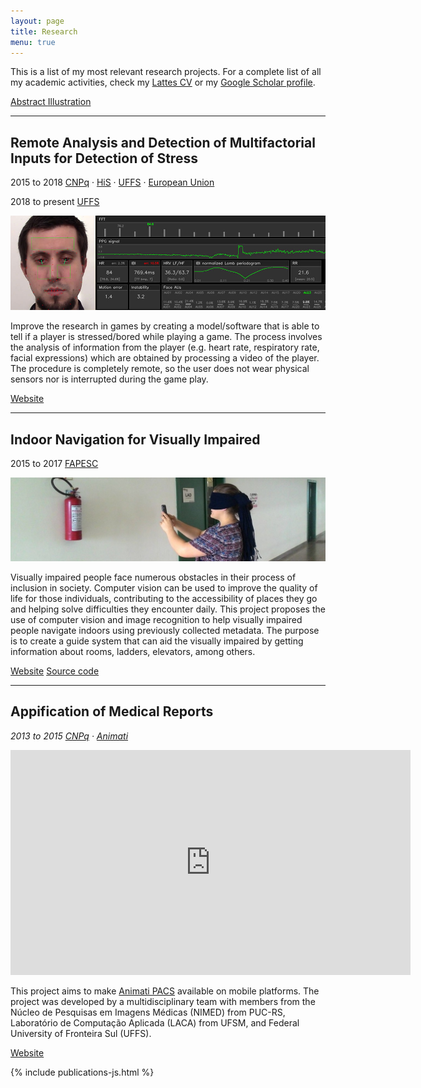 ```yaml
---
layout: page
title: Research
menu: true
---
```


This is a list of my most relevant research projects. For a complete list of all my academic activities, check my [Lattes CV](http://lattes.cnpq.br/7744662926303212) or my [Google Scholar profile](https://scholar.google.se/citations?user=GOWYhzwAAAAJ&hl=en&oi=ao).

<div class="publications-nav">
    <a href="javascript:void(0);" data-sh-toggle=".description" data-sh-toggle-show=".a-on" data-sh-toggle-hide=".a-off">
        <i class="fa fa-toggle-on a-on"></i>
        <i class="fa fa-toggle-off a-off" style="display: none;"></i>
        Abstract
    </a>
    <a href="javascript:void(0);" data-sh-toggle=".illustration" data-sh-toggle-show=".i-on" data-sh-toggle-hide=".i-off">
        <i class="fa fa-toggle-on i-on"></i>
        <i class="fa fa-toggle-off i-off" style="display: none;"></i>
        Illustration
    </a>
</div>

<hr class="publications-nav-divider" />

<div class="item">
<h2><i class="fa fa-arrow-alt-circle-right"></i> Remote Analysis and Detection of Multifactorial Inputs for Detection of Stress</h2>
<p class="project-meta no-bottom"><i class="fa fa-calendar-alt" title="Date"></i> 2015 to 2018 <i class="fa fa-money-check-alt" title="Sponsorship"></i> <a href="" title="Conselho Nacional de Desenvolvimento Científico e Tecnológico">CNPq</a> &middot; <a href="https://his.se" title="University of Skövde">HiS</a> &middot; <a href="https://www.uffs.edu.br" title="Federal University of Fronteira Sul">UFFS</a> &middot; <a href="https://interreg-oks.eu/" title="EU Interreg ÖKS project Game Hub Scandinavia">European Union</a></p>
<p class="project-meta"><i class="fa fa-calendar-alt" title="Date"></i> 2018 to present <i class="fa fa-money-check-alt" title="Sponsorship"></i> <a href="https://www.uffs.edu.br" title="Federal University of Fronteira Sul">UFFS</a></p>
<a href="./readmind/"><img src="/public/img/readmind-hero.jpg" title="READMINDS" class="illustration"/></a>
<p class="description small">
Improve the research in games by creating a model/software that is able to tell if a player is stressed/bored while playing a game. The process involves the analysis of information from the player (e.g. heart rate, respiratory rate, facial expressions) which are obtained by processing a video of the player. The procedure is completely remote, so the user does not wear physical sensors nor is interrupted during the game play.
</p>
<p class="more">
    <a href="./readmind/" title="Website" target="_blank" class="btn"><i class="fa fa-external-link-alt"></i> Website</a>
</p>
</div>

---

<div class="item">
<h2><i class="fa fa-arrow-alt-circle-right"></i> Indoor Navigation for Visually Impaired</h2>
<p class="project-meta"><i class="fa fa-calendar-alt" title="Date"></i> 2015 to 2017 <i class="fa fa-money-check-alt" title="Sponsorship"></i> <a href="http://www.fapesc.sc.gov.br/" title="Fundação de Amparo à Pesquisa e Inovação do Estado de Santa Catarina">FAPESC</a></p>
<a href="https://inside-project.github.io/"><img src="/public/img/inside-project-hero.jpg" title="Inside Project"  class="illustration"/></a>

<p class="description small">
Visually impaired people face numerous obstacles in their process of inclusion in society. Computer vision can be used to improve the quality of life for those individuals, contributing to the accessibility of places they go and helping solve difficulties they encounter daily. This project proposes the use of computer vision and image recognition to help visually impaired people navigate indoors using previously collected metadata. The purpose is to create a guide system that can aid the visually impaired by getting information about rooms, ladders, elevators, among others.
</p>
<p class="more">
    <a href="https://inside-project.github.io" title="Website" target="_blank" class="btn"><i class="fa fa-external-link-alt"></i> Website</a>
    <a href="https://github.com/inside-project" title="Source code" target="_blank" class="btn"><i class="fa fa-code"></i> Source code</a>
</p>
</div>

---

<div class="item">
<h2><i class="fa fa-arrow-alt-circle-right"></i> Appification of Medical Reports</h2>
<p class="project-meta"><em><i class="fa fa-calendar-alt" title="Date"></i> 2013 to 2015 <i class="fa fa-money-check-alt" title="Sponsorship"></i> <a href="" title="Conselho Nacional de Desenvolvimento Científico e Tecnológico">CNPq</a> &middot; <a href="https://animati.com.br/" title="Animati Computação Aplicada à Saúde">Animati</a></em></p>
<iframe src="https://player.vimeo.com/video/176791435" width="640" height="360" frameborder="0" webkitallowfullscreen mozallowfullscreen allowfullscreen class="illustration"></iframe>

<p class="description small">
This project aims to make <a href="https://animati.com.br">Animati PACS</a> available on mobile platforms. The project was developed by a multidisciplinary team with members from the Núcleo de Pesquisas em Imagens Médicas (NIMED) from PUC-RS, Laboratório de Computação Aplicada (LACA) from UFSM, and Federal University of Fronteira Sul (UFFS).
</p>

<p class="more">
    <a href="https://animati.com.br/" title="Website" target="_blank" class="btn"><i class="fa fa-external-link-alt"></i> Website</a>
</p>
</div>

{% include publications-js.html %}
